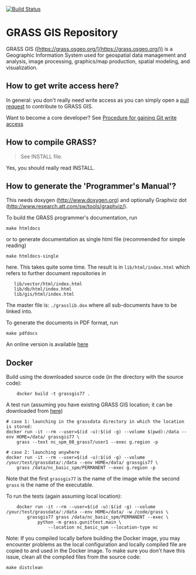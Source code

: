 [![Build Status](https://travis-ci.com/OSGeo/grass.svg?branch=master)](https://travis-ci.com/OSGeo/grass)

GRASS GIS Repository
====================

GRASS GIS ([https://grass.osgeo.org/](https://grass.osgeo.org/)) is a Geographic Information System
used for geospatial data management and analysis, image processing, graphics/map production,
spatial modeling, and visualization.


How to get write access here?
-----------------------------

In general: you don't really need write access as you can simply open a
[pull request](https://github.com/OSGeo/grass/pulls) to contribute to GRASS GIS.

Want to become a core developer? See
[Procedure for gaining Git write access](https://trac.osgeo.org/grass/wiki/HowToContribute#WriteaccesstotheGRASScorerepository)

How to compile GRASS?
---------------------

> See INSTALL file.

Yes, you should really read INSTALL.

How to generate the 'Programmer's Manual'?
------------------------------------------

This needs doxygen (http://www.doxygen.org) and optionally
Graphviz dot (http://www.research.att.com/sw/tools/graphviz/).

To build the GRASS programmer's documentation, run
```
make htmldocs
```
or to generate documentation as single html file (recommended for simple reading)
```
make htmldocs-single
```
here. This takes quite some time. The result is in `lib/html/index.html`
which refers to further document repositories in
```
   lib/vector/html/index.html
   lib/db/html/index.html
   lib/gis/html/index.html
```

The master file is: `./grasslib.dox` where all sub-documents have to
be linked into.

To generate the documents in PDF format, run

```
make pdfdocs
```

An online version is available [here](https://grass.osgeo.org/programming7/)

## Docker

Build using the downloaded source code (in the directory with the
source code):

```
    docker build -t grassgis77 .
```

A test run (assuming you have existing GRASS GIS location; it can be downloaded from
[here](https://grass.osgeo.org/sampledata/north_carolina/nc_basic_spm_grass7.zip))

```
# case 1: launching in the grassdata directory in which the location is stored:
docker run -it --rm --user=$(id -u):$(id -g) --volume $(pwd):/data --env HOME=/data/ grassgis77 \
    grass --text nc_spm_08_grass7/user1 --exec g.region -p

# case 2: launching anywhere
docker run -it --rm --user=$(id -u):$(id -g) --volume /your/test/grassdata/:/data --env HOME=/data/ grassgis77 \
    grass /data/nc_basic_spm/PERMANENT --exec g.region -p
```

Note that the first `grassgis77` is the name of the image while the second
`grass` is the name of the executable.

To run the tests (again assuming local location):

```
    docker run -it --rm --user=$(id -u):$(id -g) --volume /your/test/grassdata/:/data --env HOME=/data/ -w /code/grass \
        grassgis77 grass /data/nc_basic_spm/PERMANENT --exec \
            python -m grass.gunittest.main \
                --location nc_basic_spm --location-type nc
```

Note: If you compiled locally before building the Docker image, you may
encounter problems as the local configuration and locally compiled file
are copied to and used in the Docker image. To make sure you don't have
this issue, clean all the compiled files from the source code:

```
make distclean
```
